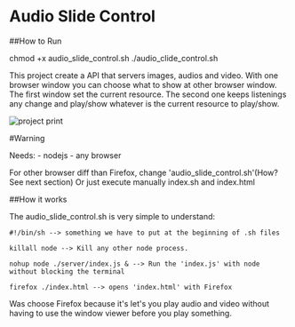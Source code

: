 # Audio Slide Control

##How to Run

chmod +x audio_slide_control.sh
./audio_clide_control.sh

This project create a API that servers images, audios and video.
With one browser window you can choose what to show at other browser window.
The first window set the current resource. The second one keeps listenings any change and play/show
whatever is the current resource to play/show.

![project print](https://github.com/giovanecf/audio_slide_control/tree/main/blob/print.jpg?raw=true)

#Warning

Needs: - nodejs - any browser

For other browser diff than Firefox, change 'audio_slide_control.sh'(How? See next section)
Or just execute manually index.sh and index.html

##How it works

The audio_slide_control.sh is very simple to understand:

    #!/bin/sh --> something we have to put at the beginning of .sh files

    killall node --> Kill any other node process.

    nohup node ./server/index.js & --> Run the 'index.js' with node without blocking the terminal

    firefox ./index.html --> opens 'index.html' with Firefox

Was choose Firefox because it's let's you play audio and video without having to use the window viewer
before you play something.
